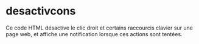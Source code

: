 # desactivcons
Ce code HTML désactive le clic droit et certains raccourcis clavier sur une page web, et affiche une notification lorsque ces actions sont tentées.

